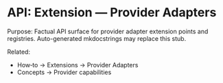 # API: Extension — Provider Adapters

Purpose: Factual API surface for provider adapter extension points and registries. Auto-generated mkdocstrings may replace this stub.

Related:

- How‑to → Extensions → Provider Adapters
- Concepts → Provider capabilities
